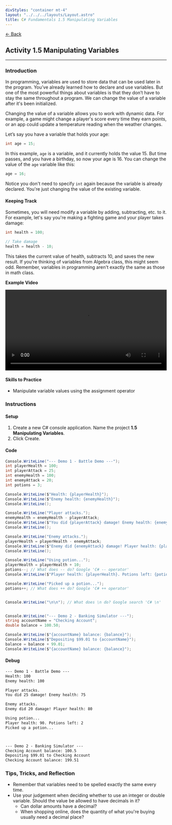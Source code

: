 ```yaml
---
divStyles: "container mt-4"
layout: "../../../layouts/Layout.astro"
title: C# Fundamentals 1.5 Manipulating Variables
---
```


[← Back](/c-sharp-fundamentals/)

## Activity 1.5 Manipulating Variables

---

### Introduction

In programming, variables are used to store data that can be used later in the program. You’ve already learned how to declare and use variables. But one of the most powerful things about variables is that they don’t have to stay the same throughout a program. We can change the value of a variable after it's been initialized.

Changing the value of a variable allows you to work with dynamic data. For example, a game might change a player's score every time they earn points, or an app could update a temperature reading when the weather changes.

Let’s say you have a variable that holds your age:

```cs
int age = 15;
```

In this example, `age` is a variable, and it currently holds the value 15. But time passes, and you have a birthday, so now your age is 16. You can change the value of the `age` variable like this:

```cs
age = 16;
```

Notice you don't need to specify `int` again because the variable is already declared. You're just changing the value of the existing variable.

#### Keeping Track

Sometimes, you will need modify a variable by adding, subtracting, etc. to it. For example, let's say you're making a fighting game and your player takes damage:

```cs
int health = 100;

// Take damage
health = health - 10;
```

This takes the current value of health, subtracts 10, and saves the new result. If you're thinking of variables from Algebra class, this might seem odd. Remember, variables in programming aren't exactly the same as those in math class.

**Example Video**

<video src="/courses/c-sharp-fundamentals/manipulating-variables-animation.mp4" controls style="width: 100%; max-width: 640px;"></video>

#### Skills to Practice

- Manipulate variable values using the assignment operator

### Instructions

#### Setup

1. Create a new C# console application. Name the project **1.5 Manipulating Variables**.
2. Click Create.

#### Code

```cs
Console.WriteLine("--- Demo 1 - Battle Demo ---");
int playerHealth = 100;
int playerAttack = 25;
int enemyHealth = 100;
int enemyAttack = 20;
int potions = 3;

Console.WriteLine($"Health: {playerHealth}");
Console.WriteLine($"Enemy health: {enemyHealth}");
Console.WriteLine();

Console.WriteLine("Player attacks.");
enemyHealth = enemyHealth - playerAttack;
Console.WriteLine($"You did {playerAttack} damage! Enemy health: {enemyHealth}");
Console.WriteLine();

Console.WriteLine("Enemy attacks.");
playerHealth = playerHealth - enemyAttack;
Console.WriteLine($"Enemy did {enemyAttack} damage! Player health: {playerHealth}");
Console.WriteLine();

Console.WriteLine("Using potion...");
playerHealth = playerHealth + 10;
potions--; // What does -- do? Google 'C# -- operator'
Console.WriteLine($"Player health: {playerHealth}. Potions left: {potions}");

Console.WriteLine("Picked up a potion...");
potions++; // What does ++ do? Google 'C# ++ operator'


Console.WriteLine("\n\n"); // What does \n do? Google search 'C# \n'


Console.WriteLine("--- Demo 2 - Banking Simulator ---");
string accountName = "Checking Account";
double balance = 100.50;

Console.WriteLine($"{accountName} balance: {balance}");
Console.WriteLine($"Depositing $99.01 to {accountName}");
balance = balance + 99.01;
Console.WriteLine($"{accountName} balance: {balance}");
```

#### Debug

```txt
--- Demo 1 - Battle Demo ---
Health: 100
Enemy health: 100

Player attacks.
You did 25 damage! Enemy health: 75

Enemy attacks.
Enemy did 20 damage! Player health: 80

Using potion...
Player health: 90. Potions left: 2
Picked up a potion...



--- Demo 2 - Banking Simulator ---
Checking Account balance: 100.5
Depositing $99.01 to Checking Account
Checking Account balance: 199.51
```

### Tips, Tricks, and Reflection

- Remember that variables need to be spelled exactly the same every time.
- Use your judgement when deciding whether to use an integer or double variable. Should the value be allowed to have decimals in it?
    - Can dollar amounts have a decimal?
    - When shopping online, does the quantity of what you're buying usually need a decimal place?
